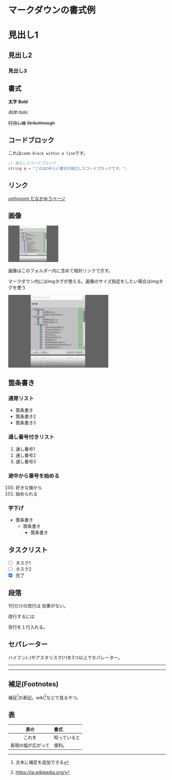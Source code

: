 # マークダウンの書式例

# 見出し1
## 見出し2
### 見出し3

## 書式
**太字** **Bold**

*斜体* *Italic*

~~打消し線~~ ~~Strikethrough~~

## コードブロック
これは`code block within a line`です。

```cs
// 独立したコードブロック
string a = "これはC#(cs)書式の独立したコードブロックです。";
```

## リンク
[unityroom たなかゆうページ](https://unityroom.com/users/81feabmrtpxcuv0h5dlg)

## 画像
![インポート画面](images/sample.png)

画像はこのフォルダー内に含めて相対リンクで示す。

マークダウン内にはimgタグが使える。画像のサイズ指定をしたい場合はimgタグを使う

<img src="images/sample.png" style="width: 320px">

## 箇条書き
### 通常リスト
- 箇条書き
- 箇条書き2
- 箇条書き3

### 通し番号付きリスト
1. 通し番号1
1. 通し番号2
1. 通し番号3

### 途中から番号を始める
100. 好きな値から
100. 始められる

### 字下げ
- 箇条書き
  - 箇条書き
    - 箇条書き

## タスクリスト
- [ ] タスク1
- [ ] タスク2
- [x] 完了

## 段落
1行だけの改行は
効果がない。

改行するには

空行を１行入れる。

## セパレーター
ハイフン(`-`)やアスタリスク(`*`)を3つ以上でセパレーター。

---

***

## 補足(Footnotes)
補足[^1]の表記。wiki[^2]などで見るやつ。

[^1]: 文末に補足を追加できる
[^2]: https://ja.wikipedia.org/

## 表
|表の|書式|
|:-:|:-|
|これを|知っていると|
|表現の幅が広がって|便利。|
